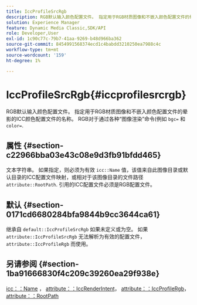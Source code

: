 ```yaml
---
title: IccProfileSrcRgb
description: RGB默认输入颜色配置文件。 指定用于RGB材质图像和不嵌入颜色配置文件的晕影的ICC颜色配置文件的名称。 此外，还适用于通过各种“图像渲染”命令（例如bgc=和color=）指定的RGB颜色值。
solution: Experience Manager
feature: Dynamic Media Classic,SDK/API
role: Developer,User
exl-id: 1c90c77c-79b7-41aa-9269-b48d966ba362
source-git-commit: 8454991568374ecd1c4babdd3210250ea7988c4c
workflow-type: tm+mt
source-wordcount: '159'
ht-degree: 1%

---
```


# IccProfileSrcRgb{#iccprofilesrcrgb}

RGB默认输入颜色配置文件。 指定用于RGB材质图像和不嵌入颜色配置文件的晕影的ICC颜色配置文件的名称。 RGB对于通过各种“图像渲染”命令(例如 `bgc=` 和 `color=`.

## 属性 {#section-c22966bba03e43c08e9d3fb91bfdd465}

文本字符串。 如果指定，则必须为有效 `icc::Name` 值，该值来自此图像目录或默认目录的ICC配置文件映射，或相对于该图像目录的文件路径 `attribute::RootPath`. 引用的ICC配置文件必须是RGB配置文件。

## 默认 {#section-0171cd6680284bfa9844b9cc3644ca61}

继承自 `default::IccProfileSrcRgb` 如果未定义或为空。 如果 `attribute::IccProfileSrcRgb` 无法解析为有效的配置文件， `attribute::IccProfileRgb` 而使用。

## 另请参阅 {#section-1ba91666830f4c209c39260ea29f938e}

[icc：：Name](../../../../../ir-api/material-cat/image-rendering-api-ref/c-ir-material-catalog/c-ir-icc-profile-map-reference/r-ir-name-icc.md#reference-7a293ede360e433782575f8f6a562ac2) ， [attribute：：IccRenderIntent](../../../../../ir-api/material-cat/image-rendering-api-ref/c-ir-material-catalog/c-ir-attributes-reference/r-ir-iccrenderintent.md#reference-3b80b7a4c25545a593c5076f318b5c40)， [attribute：：IccProfileRgb](../../../../../ir-api/material-cat/image-rendering-api-ref/c-ir-material-catalog/c-ir-attributes-reference/r-ir-iccprofilergb.md#reference-cdaad25b155646ffa382d722fd324b30)， [attribute：：RootPath](../../../../../ir-api/material-cat/image-rendering-api-ref/c-ir-material-catalog/c-ir-attributes-reference/r-ir-rootpath.md#reference-a4d7c96b62e14fcbad1740c702f160f3)
